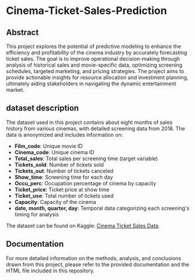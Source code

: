 # Cinema-Ticket-Sales-Prediction


## Abstract
This project explores the potential of predictive modeling to enhance the efficiency and profitability of the cinema industry by accurately forecasting ticket sales. The goal is to improve operational decision-making through analysis of historical sales and movie-specific data, optimizing screening schedules, targeted marketing, and pricing strategies. The project aims to provide actionable insights for resource allocation and investment planning, ultimately aiding stakeholders in navigating the dynamic entertainment market.


## dataset description
The dataset used in this project contains about eight months of sales history from various cinemas, with detailed screening data from 2018. The data is anonymized and includes information on:

- **Film_code**: Unique movie ID
- **Cinema_code**: Unique cinema ID
- **Total_sales**: Total sales per screening time (target variable)
- **Tickets_sold**: Number of tickets sold
- **Tickets_out**: Number of tickets canceled
- **Show_time**: Screening time for each day
- **Occu_perc**: Occupation percentage of cinema by capacity
- **Ticket_price**: Ticket price at show time
- **Ticket_use**: Total number of tickets used
- **Capacity**: Capacity of the cinema
- **date, month, quarter, day**: Temporal data categorizing each screening's timing for analysis

The dataset can be found on Kaggle: [Cinema Ticket Sales Data](https://www.kaggle.com/datasets/arashnic/cinema-ticket/data).

## Documentation
For more detailed information on the methods, analysis, and conclusions drawn from this project, please refer to the provided documentation and the HTML file included in this repository.
